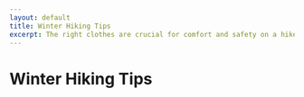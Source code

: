 ```yaml
---
layout: default
title: Winter Hiking Tips
excerpt: The right clothes are crucial for comfort and safety on a hike. Part of a series on outdoor trail hiking tips
---
```

 
<h1>Winter Hiking Tips</h1>

